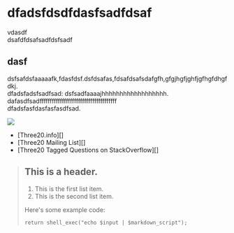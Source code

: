 dfadsfdsdfdasfsadfdsaf  
======================  

vdasdf  
dsafdfdsafsadfdsfsadf  

dasf
----

dsfsafdsfaaaaafk,fdasfdsf.dsfdsafas,fdsafdsafsdafgfh,gfgjhgfjghfjgfhgfdhgfdkj.  
dfadsfadsfsadfsad:
              dsfsadfaaaajhhhhhhhhhhhhhhhhhh.  
dafasdfsadffffffffffffffffffffffffffffffffffffff  
dfadsfasfdasfasfasdfsad.  
  
[![](http://arduino.cc/en/uploads/Main/arduino_uno_test.jpg)](http://arduino.cc/en/uploads/Main/arduino_uno_test.jpg)  
  
* [Three20.info][]
* [Three20 Mailing List][]
* [Three20 Tagged Questions on StackOverflow][]   
  
> ## This is a header.  
>  
> 1.   This is the first list item.  
> 2.   This is the second list item.  
>  
> Here's some example code:  
>  
>     return shell_exec("echo $input | $markdown_script");   
  

